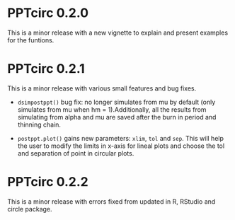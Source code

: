 # PPTcirc 0.2.0

This is a minor release with a new vignette to explain and present examples for the funtions.

# PPTcirc 0.2.1

This is a minor release with various small features and bug fixes.

* `dsimpostppt()` bug fix: no longer simulates from mu by default (only simulates from mu when hm = 1).Additionally, all the results from simulating from alpha and mu are saved after the burn in period and thinning chain. 

* `postppt.plot()` gains new parameters: `xlim`, `tol` and `sep`. This will help the user to modify the limits in x-axis for lineal plots and choose the tol and separation of point in circular plots. 

# PPTcirc 0.2.2

This is a minor release with errors fixed from updated in R, RStudio and circle package.
